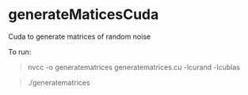 # generateMaticesCuda
Cuda to generate matrices of random noise 

To run:

> nvcc -o generatematrices generatematrices.cu -lcurand -lcublas

> ./generatematrices